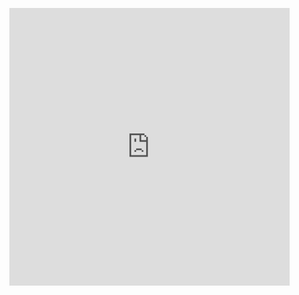 <iframe
  style="width: 100%; height: 500px; padding-top: 1em;"
  frameborder='0'
  allowtransparency='true'
  scrolling='no'
  src='http://app.strava.com/athletes/1251373/latest-rides/7fe439e0cde2528c0ba3d72df4f3e557808fb940'></iframe>
